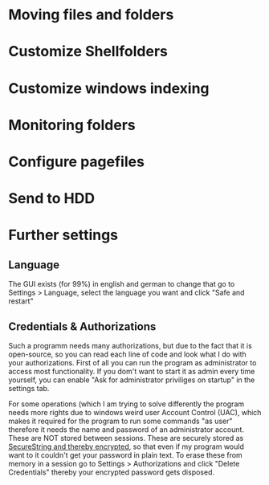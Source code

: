 # Moving files and folders
# Customize Shellfolders
# Customize windows indexing
# Monitoring folders
# Configure pagefiles
# Send to HDD
# Further settings
## Language
The GUI exists (for 99%) in english and german to change that go to Settings > Language, select the language you want and click "Safe and restart"
## Credentials & Authorizations
Such a programm needs many authorizations, but due to the fact that it is open-source, so you can read each line of code and look what I do with your authorizations. First of all you can run the program as administrator to access most functionality. If you dom't want to start it as admin every time yourself, you can enable "Ask for administrator priviliges on startup" in the settings tab.

For some operations (which I am trying to solve differently the program needs more rights due to windows weird user Account Control (UAC), which makes it required for the program to run some commands "as user" therefore it needs the name and password of an administrator account. These are NOT stored between sessions. These are securely stored as [SecureString and thereby encrypted](https://msdn.microsoft.com/en-us/library/system.security.securestring(v=vs.110).aspx#Anchor_5), so that even if my program would want to it couldn't get your password in plain text. To erase these from memory in a session go to Settings > Authorizations and click "Delete Credentials" thereby your encrypted password gets disposed.
